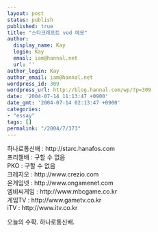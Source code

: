 ```yaml
---
layout: post
status: publish
published: true
title: "스타크래프트 vod 메모"
author:
  display_name: Kay
  login: Kay
  email: iam@hannal.net
  url: ''
author_login: Kay
author_email: iam@hannal.net
wordpress_id: 309
wordpress_url: http://blog.hannal.com/wp/?p=309
date: '2004-07-14 11:13:47 +0900'
date_gmt: '2004-07-14 02:13:47 +0900'
categories:
- "essay"
tags: []
permalink: "/2004/7/373"
---
```

<p>하나로통신배 : http://starc.hanafos.com<br />
프리챌배 : 구할 수 없음<br />
PKO : 구할 수 없음<br />
크레지오 : http://www.crezio.com<br />
온게임넷 : http://www.ongamenet.com<br />
엠비씨게임 : http://www.mbcgame.co.kr<br />
게임TV : http://www.gametv.co.kr<br />
iTV : http://www.itv.co.kr</p>
<p>오늘의 수확. 하나로통신배.</p>
